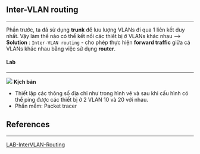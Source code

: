 ## Inter-VLAN routing 
___
Phần trước, ta đã sử dụng **trunk** để lưu lượng VLANs đi qua 1 liên kết duy nhất. Vậy làm thế nào có thể kết nối các thiết bị ở VLANs khác nhau
--> **Solution** : `Inter-VLAN routing` - cho phép thực hiện **forward traffic** giữa cá VLANs khác nhau bằng việc sử dụng **router**.

#### Lab
___
![](https://github.com/linhnt31/internship-2020/blob/linhnt-baocao-t1/LinhNT/Network/Switch/LABs/inter-vlan.PNG)
**Kịch bản**
+ Thiết lập các thông số địa chỉ như trong hình vẽ và sau khi cấu hình có thể ping được các thiết bị ở 2 VLAN 10 và 20 với nhau.
+ Phần mềm: Packet tracer

## References
___
[LAB-InterVLAN-Routing](https://anninhmang.net/tu-hoc-quan-tri-mang/tu-hoc-ccna/dinh-tuyen-cac-vlan-va-cai-dat-dhcp/)

